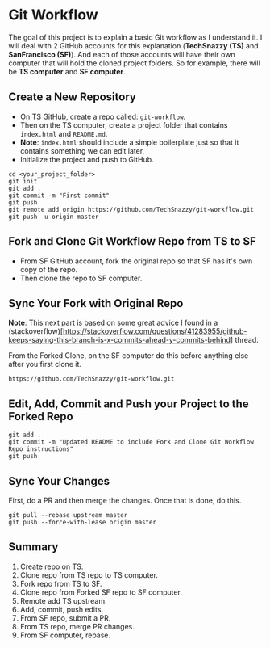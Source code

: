 # Git Workflow

The goal of this project is to explain a basic Git workflow as I understand it. I will deal with 2 GitHub accounts for this explanation (**TechSnazzy (TS)** and **SanFrancisco (SF)**). And each of those accounts will have their own computer that will hold the cloned project folders. So for example, there will be **TS computer** and **SF computer**.

## Create a New Repository

- On TS GitHub, create a repo called: `git-workflow`.
- Then on the TS computer, create a project folder that contains `index.html` and `README.md`.
- **Note**: `index.html` should include a simple boilerplate just so that it contains something we can edit later.
- Initialize the project and push to GitHub.

```
cd <your_project_folder>
git init
git add .
git commit -m "First commit"
git push
git remote add origin https://github.com/TechSnazzy/git-workflow.git
git push -u origin master
```

## Fork and Clone Git Workflow Repo from TS to SF

- From SF GitHub account, fork the original repo so that SF has it's own copy of the repo.
- Then clone the repo to SF computer.

## Sync Your Fork with Original Repo

**Note**: This next part is based on some great advice I found in a (stackoverflow)[https://stackoverflow.com/questions/41283955/github-keeps-saying-this-branch-is-x-commits-ahead-y-commits-behind] thread.

From the Forked Clone, on the SF computer do this before anything else after you first clone it.

```
https://github.com/TechSnazzy/git-workflow.git
```

## Edit, Add, Commit and Push your Project to the Forked Repo

```
git add .
git commit -m "Updated README to include Fork and Clone Git Workflow Repo instructions"
git push
```

## Sync Your Changes

First, do a PR and then merge the changes. Once that is done, do this.

```
git pull --rebase upstream master
git push --force-with-lease origin master
```

## Summary

1. Create repo on TS.
2. Clone repo from TS repo to TS computer.
3. Fork repo from TS to SF.
4. Clone repo from Forked SF repo to SF computer.
5. Remote add TS upstream.
6. Add, commit, push edits.
7. From SF repo, submit a PR.
8. From TS repo, merge PR changes.
9. From SF computer, rebase.